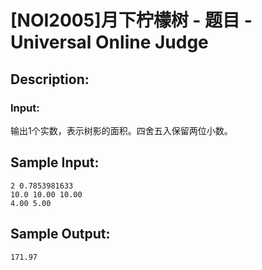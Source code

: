 # [NOI2005]月下柠檬树 - 题目 - Universal Online Judge

## Description: 



### Input: 

输出1个实数，表示树影的面积。四舍五入保留两位小数。


## Sample Input: 
```
2 0.7853981633
10.0 10.00 10.00
4.00 5.00
```

## Sample Output: 
```
171.97
```
